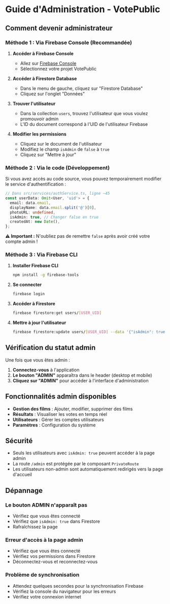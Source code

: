 # Guide d'Administration - VotePublic

## Comment devenir administrateur

### Méthode 1 : Via Firebase Console (Recommandée)

1. **Accéder à Firebase Console**
   - Allez sur [Firebase Console](https://console.firebase.google.com/)
   - Sélectionnez votre projet VotePublic

2. **Accéder à Firestore Database**
   - Dans le menu de gauche, cliquez sur "Firestore Database"
   - Cliquez sur l'onglet "Données"

3. **Trouver l'utilisateur**
   - Dans la collection `users`, trouvez l'utilisateur que vous voulez promouvoir admin
   - L'ID du document correspond à l'UID de l'utilisateur Firebase

4. **Modifier les permissions**
   - Cliquez sur le document de l'utilisateur
   - Modifiez le champ `isAdmin` de `false` à `true`
   - Cliquez sur "Mettre à jour"

### Méthode 2 : Via le code (Développement)

Si vous avez accès au code source, vous pouvez temporairement modifier le service d'authentification :

```typescript
// Dans src/services/authService.ts, ligne ~45
const userData: Omit<User, 'uid'> = {
  email: data.email,
  displayName: data.email.split('@')[0],
  photoURL: undefined,
  isAdmin: true, // Changer false en true
  createdAt: new Date(),
};
```

**⚠️ Important :** N'oubliez pas de remettre `false` après avoir créé votre compte admin !

### Méthode 3 : Via Firebase CLI

1. **Installer Firebase CLI**
   ```bash
   npm install -g firebase-tools
   ```

2. **Se connecter**
   ```bash
   firebase login
   ```

3. **Accéder à Firestore**
   ```bash
   firebase firestore:get users/[USER_UID]
   ```

4. **Mettre à jour l'utilisateur**
   ```bash
   firebase firestore:update users/[USER_UID] --data '{"isAdmin": true}'
   ```

## Vérification du statut admin

Une fois que vous êtes admin :

1. **Connectez-vous** à l'application
2. **Le bouton "ADMIN"** apparaîtra dans le header (desktop et mobile)
3. **Cliquez sur "ADMIN"** pour accéder à l'interface d'administration

## Fonctionnalités admin disponibles

- **Gestion des films** : Ajouter, modifier, supprimer des films
- **Résultats** : Visualiser les votes en temps réel
- **Utilisateurs** : Gérer les comptes utilisateurs
- **Paramètres** : Configuration du système

## Sécurité

- Seuls les utilisateurs avec `isAdmin: true` peuvent accéder à la page admin
- La route `/admin` est protégée par le composant `PrivateRoute`
- Les utilisateurs non-admin sont automatiquement redirigés vers la page d'accueil

## Dépannage

### Le bouton ADMIN n'apparaît pas
- Vérifiez que vous êtes connecté
- Vérifiez que `isAdmin: true` dans Firestore
- Rafraîchissez la page

### Erreur d'accès à la page admin
- Vérifiez que vous êtes connecté
- Vérifiez vos permissions dans Firestore
- Déconnectez-vous et reconnectez-vous

### Problème de synchronisation
- Attendez quelques secondes pour la synchronisation Firebase
- Vérifiez la console du navigateur pour les erreurs
- Vérifiez votre connexion internet 